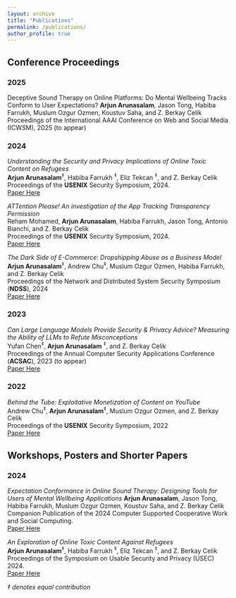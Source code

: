 ```yaml
---
layout: archive
title: "Publications"
permalink: /publications/
author_profile: true
---
```





## Conference Proceedings

### 2025
Deceptive Sound Therapy on Online Platforms: Do Mental Wellbeing Tracks Conform to User Expectations? 
**Arjun Arunasalam**, Jason Tong, Habiba Farrukh, Muslum Ozgur Ozmen, Koustuv Saha, and Z. Berkay Celik<br>
Proceedings of the International AAAI Conference on Web and Social Media (ICWSM), 2025 (to appear) <br>


### 2024

*Understanding the Security and Privacy Implications of Online Toxic Content on Refugees*<br>
**Arjun Arunasalam**<sup>‡</sup>, Habiba Farrukh <sup>‡</sup>, Eliz Tekcan <sup>‡</sup>, and Z. Berkay Celik<br>
Proceedings of the **USENIX** Security Symposium, 2024. <br>
[Paper Here](https://www.usenix.org/system/files/sec23winter-prepub-48-arunasalam.pdf)<br>


*ATTention Please! An investigation of the App Tracking Transparency Permission* <br>
Reham Mohamed, **Arjun Arunasalam**, Habiba Farrukh, Jason Tong, Antonio Bianchi, and Z. Berkay Celik<br>
Proceedings of the **USENIX** Security Symposium, 2024. <br>
[Paper Here](https://www.usenix.org/system/files/sec24summer-prepub-1232-mohamed.pdf)<br>


*The Dark Side of E-Commerce: Dropshipping Abuse as a Business Model* <br>
**Arjun Arunasalam**<sup>‡</sup>, Andrew Chu<sup>‡</sup>, Muslum Ozgur Ozmen, Habiba Farrukh, and Z. Berkay Celik<br>
Proceedings of the Network and Distributed System
Security Symposium (**NDSS**), 2024  <br>
[Paper Here](https://www.ndss-symposium.org/wp-content/uploads/2024-39-paper.pdf)<br>



### 2023

*Can Large Language Models Provide Security & Privacy Advice? Measuring the
Ability of LLMs to Refute Misconceptions* <br>
Yufan Chen<sup>‡</sup>, **Arjun Arunasalam** <sup>‡</sup>, and Z. Berkay Celik<br>
Proceedings of the Annual Computer Security Applications Conference (**ACSAC**), 2023 (to appear) <br>
[Paper Here](https://dl.acm.org/doi/10.1145/3627106.3627196)<br>


### 2022

*Behind the Tube: Exploitative Monetization of Content on YouTube* <br>
Andrew Chu<sup>‡</sup>,  **Arjun Arunasalam**<sup>‡</sup>, Muslum Ozgur Ozmen, and Z. Berkay Celik<br>
Proceedings of the **USENIX** Security Symposium, 2022 <br>
[Paper Here](https://dl.acm.org/doi/10.1145/3627106.3627196)<br>


## Workshops, Posters and Shorter Papers

### 2024

*Expectation Conformance in Online Sound Therapy: Designing Tools for Users of Mental Wellbeing Applications*
**Arjun Arunasalam**, Jason Tong, Habiba Farrukh, Muslum Ozgur Ozmen, Koustuv Saha, and Z. Berkay Celik<br>
Companion Publication of the 2024 Computer Supported Cooperative Work and Social Computing. <br>
[Paper Here](https://arjunarunasalam.github.io//files/beats_poster_camera_ready.pdf)<br>


*An Exploration of Online Toxic Content Against Refugees*<br>
**Arjun Arunasalam**<sup>‡</sup>, Habiba Farrukh <sup>‡</sup>, Eliz Tekcan <sup>‡</sup>, and Z. Berkay Celik<br>
Proceedings of the Symposium on Usable Security and Privacy (USEC) 2024. <br>
[Paper Here](https://www.ndss-symposium.org/wp-content/uploads/usec2024-14-paper.pdf)<br>

*‡ denotes equal contribution*

